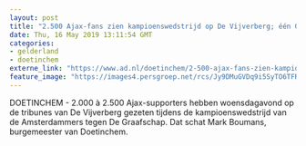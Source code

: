 ```yaml
---
layout: post
title: "2.500 Ajax-fans zien kampioenswedstrijd op De Vijverberg; één Graafschap-fan gearresteerd"
date: Thu, 16 May 2019 13:11:54 GMT
categories: 
- gelderland 
- doetinchem 
externe_link: "https://www.ad.nl/doetinchem/2-500-ajax-fans-zien-kampioenswedstrijd-op-de-vijverberg-een-graafschap-fan-gearresteerd~a01d3826/"
feature_image: "https://images4.persgroep.net/rcs/Jy9DMuGVDq9i5SyTO6TFRQNLo6k/diocontent/148459408/_fitwidth/400/?appId=21791a8992982cd8da851550a453bd7f&quality=0.7"
---
```


DOETINCHEM - 2.000 à 2.500 Ajax-supporters hebben woensdagavond op de tribunes van De Vijverberg gezeten tijdens de kampioenswedstrijd van de Amsterdammers tegen De Graafschap. Dat schat Mark Boumans, burgemeester van Doetinchem.
